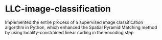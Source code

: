 # LLC-image-classification
Implemented the entire process of a supervised image classification algorithm in Python, which enhanced the Spatial Pyramid Matching method by using locality-constrained linear coding in the encoding step
